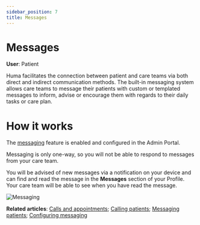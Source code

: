 ```yaml
---
sidebar_position: 7
title: Messages
---
```

# Messages
**User**: Patient

Huma facilitates the connection between patient and care teams via both direct and indirect communication methods. The built-in messaging system allows care teams to message their patients with custom or templated messages to inform, advise or encourage them with regards to their daily tasks or care plan.

# How it works​

The [messaging](../../admin-portal/managing-deployments/general-settings/configuring-messages.md) feature is enabled and configured in the Admin Portal.

Messaging is only one-way, so you will not be able to respond to messages from your care team. 

You will be advised of new messages via a notification on your device and can find and read the message in the **Messages** section of your Profile. Your care team will be able to see when you have read the message. 

![Messaging](../assets/Messages.png)

**Related articles**: [Calls and appointments](./calls-and-appointments.md); [Calling patients](../../clinician-portal/telemedicine/calling-patients.md); [Messaging patients](../../clinician-portal/telemedicine/messaging-patients.md); [Configuring messaging](../../admin-portal/managing-deployments/general-settings/configuring-messages.md)
